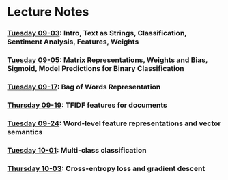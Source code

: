 # Lecture Notes

### [Tuesday 09-03](09-03.qmd): Intro, Text as Strings, Classification, Sentiment Analysis, Features, Weights
### [Tuesday 09-05](09-05.qmd): Matrix Representations, Weights and Bias, Sigmoid, Model Predictions for Binary Classification
### [Tuesday 09-17](09-17.qmd): Bag of Words Representation
### [Thursday 09-19](09-19.qmd): TFIDF features for documents
### [Tuesday 09-24](09-24.qmd): Word-level feature representations and vector semantics

### [Tuesday 10-01](10-01.qmd): Multi-class classification

### [Thursday 10-03](10-03.qmd): Cross-entropy loss and gradient descent